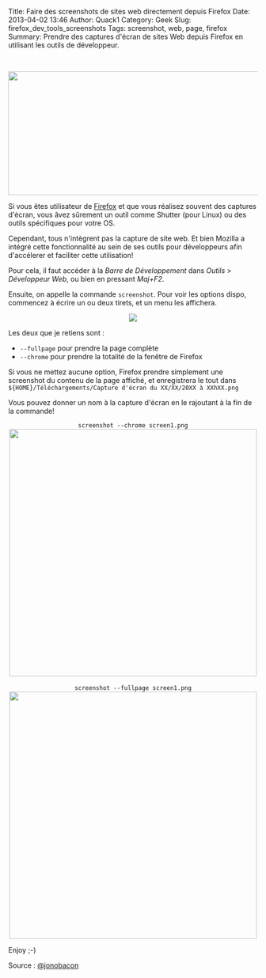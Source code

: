 Title: Faire des screenshots de sites web directement depuis Firefox
Date: 2013-04-02 13:46
Author: Quack1
Category: Geek
Slug: firefox_dev_tools_screenshots
Tags: screenshot, web, page, firefox
Summary: Prendre des captures d'écran de sites Web depuis Firefox en utilisant les outils de développeur.

&nbsp;
<div align=center><img src="static/upload/firefox_dev_tools_screenshot.png" width="600" height="250" align=center /></div>

Si vous êtes utilisateur de [Firefox](https://www.mozilla.org/fr/firefox/fx/ "Mozilla Firefox") et que vous réalisez souvent des captures d'écran, vous âvez sûrement un outil comme Shutter (pour Linux) ou des outils spécifiques pour votre OS.

Cependant, tous n'intègrent pas la capture de site web. Et bien Mozilla a intégré cette fonctionnalité au sein de ses outils pour développeurs afin d'accélerer et faciliter cette utilisation!

Pour cela, il faut accéder à la _Barre de Développement_ dans _Outils_ > _Développeur Web_, ou bien en pressant _Maj+F2_.

Ensuite, on appelle la commande `screenshot`. Pour voir les options dispo, commencez à écrire un ou deux tirets, et un menu les affichera.

<div align=center><a href="static/upload/firefox_screenshot_opt.png"><img src="static/upload/firefox_screenshot_opt.png" align="center"/></a></div>

Les deux que je retiens sont : 

- `--fullpage` pour prendre la page complète
- `--chrome` pour prendre la totalité de la fenêtre de Firefox

Si vous ne mettez aucune option, Firefox prendre simplement une screenshot du contenu de la page affiché, et enregistrera le tout dans `${HOME}/Téléchargements/Capture d'écran du XX/XX/20XX à XXhXX.png`

Vous pouvez donner un nom à la capture d'écran en le rajoutant à la fin de la commande!


<div align=center><code>screenshot --chrome screen1.png</code><br/><a href="static/upload/firefox_screenshot_chrome.png"><img src="static/upload/firefox_screenshot_chrome.png" align="center" width="500px"/></a></div>
&nbsp;
<div align=center><code>screenshot --fullpage screen1.png</code><br/><a href="static/upload/firefox_screenshot_fullpage.png"><img src="static/upload/firefox_screenshot_fullpage.png" align="center" width="500px"/></a></div>

Enjoy ;-)

Source : [@jonobacon](https://twitter.com/jonobacon/status/317495735203528704 "Source : @jonobacon")

